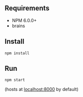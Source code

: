 ## Requirements

* NPM 6.0.0+
* brains

## Install

```
npm install
```

## Run

```
npm start
```
(hosts at [localhost:8000](http://localhost:8000) by default)
